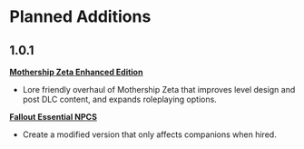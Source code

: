 # Planned Additions

## 1.0.1
**[Mothership Zeta Enhanced Edition](https://www.nexusmods.com/fallout3/mods/26001)**

- Lore friendly overhaul of Mothership Zeta that improves level design and post DLC content, and expands roleplaying options.

**[Fallout Essential NPCS](https://www.nexusmods.com/fallout3/mods/22629/)**

- Create a modified version that only affects companions when hired.
